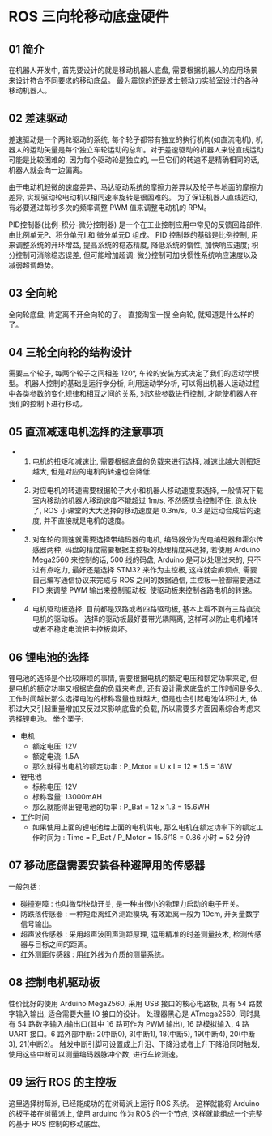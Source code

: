 # ROS 三向轮移动底盘硬件
## 01 简介
在机器人开发中, 首先要设计的就是移动机器人底盘, 需要根据机器人的应用场景来设计符合不同要求的移动底盘。 最为震惊的还是波士顿动力实验室设计的各种移动机器人。

## 02 差速驱动
差速驱动是一个两轮驱动的系统, 每个轮子都带有独立的执行机构(如直流电机), 机器人的运动矢量是每个独立车轮运动的总和。对于差速驱动的机器人来说直线运动可能是比较困难的, 因为每个驱动轮是独立的, 一旦它们的转速不是精确相同的话, 机器人就会向一边偏离。

由于电动机轻微的速度差异、马达驱动系统的摩擦力差异以及轮子与地面的摩擦力差异, 实现驱动轮电动机以相同速率旋转是很困难的。 为了保证机器人直线运动, 有必要通过每秒多次的频率调整 PWM 值来调整电动机的 RPM。

PID控制器(比例-积分-微分控制器) 是一个在工业控制应用中常见的反馈回路部件, 由比例单元P、积分单元I 和 微分单元D 组成。 PID 控制器的基础是比例控制, 用来调整系统的开环增益, 提高系统的稳态精度, 降低系统的惰性, 加快响应速度; 积分控制可消除稳态误差, 但可能增加超调; 微分控制可加快惯性系统响应速度以及减弱超调趋势。

## 03 全向轮
全向轮底盘, 肯定离不开全向轮的了。 直接淘宝一搜 全向轮, 就知道是什么样的了。

## 04 三轮全向轮的结构设计
需要三个轮子, 每两个轮子之间相差 120°, 车轮的安装方式决定了我们的运动学模型。 机器人控制的基础是运行学分析, 利用运动学分析, 可以得出机器人运动过程中各类参数的变化规律和相互之间的关系, 对这些参数进行控制, 才能使机器人在我们的控制下进行移动。

## 05 直流减速电机选择的注意事项
* 1. 电机的扭矩和减速比, 需要根据底盘的负载来进行选择, 减速比越大则扭矩越大, 但是对应的电机的转速也会降低.

* 2. 对应电机的转速需要根据轮子大小和机器人移动速度来选择, 一般情况下载室内移动的机器人移动速度不能超过 1m/s, 不然感觉会控制不住, 跑太快了, ROS 小课堂的大大选择的移动速度是 0.3m/s。0.3 是运动合成后的速度, 并不直接就是电机的速度。

* 3. 对车轮的测速就需要选择带编码器的电机, 编码器分为光电编码器和霍尔传感器两种, 码盘的精度需要根据主控板的处理精度来选择, 若使用 Arduino Mega2560 来控制的话, 500 线的码盘, Arduino 是可以处理过来的, 只不过有点吃力, 最好还是选择 STM32 来作为主控板, 这样就会麻烦点, 需要自己编写通信协议来完成与 ROS 之间的数据通信, 主控板一般都需要通过 PID 来调整 PWM 输出来控制驱动板, 使驱动板来控制各路电机的转速。

* 4. 电机驱动板选择, 目前都是双路或者四路驱动板, 基本上看不到有三路直流电机的驱动板。 选择的驱动板最好要带光耦隔离, 这样可以防止电机堵转或者不稳定电流把主控板烧坏。

## 06 锂电池的选择
锂电池的选择是个比较麻烦的事情, 需要根据电机的额定电压和额定功率来定, 但是电机的额定功率又根据底盘的负载来考虑, 还有设计需求底盘的工作时间是多久, 工作时间越长那么选择电池的标称容量也就越大, 但是也会引起电池体积过大, 体积过大又引起重量增加又反过来影响底盘的负载, 所以需要多方面因素综合考虑来选择锂电池。 举个栗子:

* 电机
    * 额定电压: 12V
    * 额定电流: 1.5A
    * 那么就得出电机的额定功率 : P_Motor = U x I = 12 * 1.5 = 18W
* 锂电池
    * 标称电压: 12V
    * 标称容量: 13000mAH
    * 那么就能得出锂电池的功率 : P_Bat = 12 x 1.3 = 15.6WH
* 工作时间
    * 如果使用上面的锂电池给上面的电机供电, 那么电机在额定功率下的额定工作时间为 : Time = P_Bat / P_Motor = 15.6/18 = 0.86 小时 = 52 分钟

## 07 移动底盘需要安装各种避障用的传感器
一般包括 :

* 碰撞避障 : 也叫微型快动开关, 是一种由很小的物理力启动的电子开关。
* 防跌落传感器 : 一种短距离红外测距模块, 有效距离一般为 10cm, 开关量数字信号输出。
* 超声波传感器 : 采用超声波回声测距原理, 运用精准的时差测量技术, 检测传感器与目标之间的距离。
* 红外测距传感器 : 用红外线为介质的测量系统。

## 08 控制电机驱动板
性价比好的使用 Arduino Mega2560, 采用 USB 接口的核心电路板, 具有 54 路数字输入输出, 适合需要大量 IO 接口的设计。 处理器黑心是 ATmega2560, 同时具有 54 路数字输入/输出口(其中 16 路可作为 PWM 输出), 16 路模拟输入, 4 路 UART 接口。6 路外部中断: 2(中断0), 3(中断1), 18(中断5), 19(中断4), 20(中断3), 21(中断2)。 触发中断引脚可设置成上升沿、下降沿或者上升下降沿同时触发, 使用这些中断可以测量编码器脉冲个数, 进行车轮测速。

## 09 运行 ROS 的主控板
这里选择树莓派, 已经能成功的在树莓派上运行 ROS 系统。 这样就能将 Arduino 的板子接在树莓派上, 使用 arduino 作为 ROS 的一个节点, 这样就能组成一个完整的基于 ROS 控制的移动底盘。

